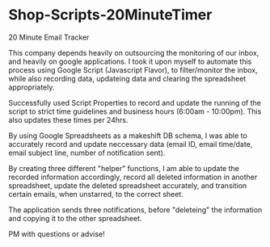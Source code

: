 # Shop-Scripts-20MinuteTimer
20 Minute Email Tracker

This company depends heavily on outsourcing the monitoring of our inbox, and heavily on google applications. I took it upon myself
to automate this process using Google Script (Javascript Flavor), to filter/monitor the inbox, while also recording data, updateing data 
and clearing the spreadsheet appropriately. 

Successfully used Script Properties to record and update the running of the script to strict time guidelines and business hours (6:00am - 
10:00pm). This also updates these times per 24hrs.

By using Google Spreadsheets as a makeshift DB schema, I was able to accurately record and update neccessary data (email ID, email time/date,
email subject line, number of notification sent).

By creating three different "helper" functions, I am able to update the recorded information accordingly, record all deleted information in 
another spreadsheet, update the deleted spreadsheet accurately, and transition certain emails, when unstarred, to the correct sheet. 

The application sends three notifications, before "deleteing" the information and copying it to the other spreadsheet.

PM with questions or advise!


